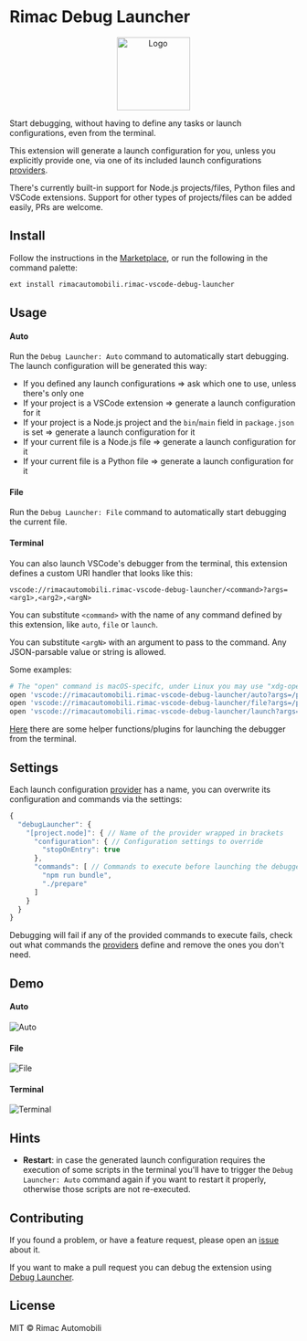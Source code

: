 # Rimac Debug Launcher

<p align="center">
  <img src="https://raw.githubusercontent.com/ipazanin/vscode-debug-launcher/master/resources/logo/logo.png" width="128" alt="Logo">
</p>

Start debugging, without having to define any tasks or launch configurations, even from the terminal.

This extension will generate a launch configuration for you, unless you explicitly provide one, via one of its included launch configurations [providers](https://github.com/ipazanin/vscode-debug-launcher/tree/master/src/providers).

There's currently built-in support for Node.js projects/files, Python files and VSCode extensions. Support for other types of projects/files can be added easily, PRs are welcome.

## Install

Follow the instructions in the [Marketplace](https://marketplace.visualstudio.com/items?itemName=rimacautomobili.rimac-vscode-debug-launcher), or run the following in the command palette:

```sh
ext install rimacautomobili.rimac-vscode-debug-launcher
```

## Usage

#### Auto

Run the `Debug Launcher: Auto` command to automatically start debugging. The launch configuration will be generated this way:

- If you defined any launch configurations => ask which one to use, unless there's only one
- If your project is a VSCode extension => generate a launch configuration for it
- If your project is a Node.js project and the `bin`/`main` field in `package.json` is set => generate a launch configuration for it
- If your current file is a Node.js file => generate a launch configuration for it
- If your current file is a Python file => generate a launch configuration for it

#### File

Run the `Debug Launcher: File` command to automatically start debugging the current file.

#### Terminal

You can also launch VSCode's debugger from the terminal, this extension defines a custom URI handler that looks like this:

`vscode://rimacautomobili.rimac-vscode-debug-launcher/<command>?args=<arg1>,<arg2>,<argN>`

You can substitute `<command>` with the name of any command defined by this extension, like `auto`, `file` or `launch`.

You can substitute `<argN>` with an argument to pass to the command. Any JSON-parsable value or string is allowed.

Some examples:

```sh
# The "open" command is macOS-specifc, under Linux you may use "xdg-open" and under Windows "start".
open 'vscode://rimacautomobili.rimac-vscode-debug-launcher/auto?args=/path/to/project' # Trigger `Debug Launcher: Auto` on the provided path
open 'vscode://rimacautomobili.rimac-vscode-debug-launcher/file?args=/path/to/foo.js' # Trigger `Debug Launcher: File` on the provided path
open 'vscode://rimacautomobili.rimac-vscode-debug-launcher/launch?args={"type":"node","name":"Foo","request":"launch","program":"/path/to/foo.js"}' # Launch the debugger using a custom launch configuration
```

[Here](docs/terminal.md) there are some helper functions/plugins for launching the debugger from the terminal.

## Settings

Each launch configuration [provider](https://github.com/ipazanin/vscode-debug-launcher/tree/master/src/providers) has a name, you can overwrite its configuration and commands via the settings:

```js
{
  "debugLauncher": {
    "[project.node]": { // Name of the provider wrapped in brackets
      "configuration": { // Configuration settings to override
        "stopOnEntry": true
      },
      "commands": [ // Commands to execute before launching the debugger
        "npm run bundle",
        "./prepare"
      ]
    }
  }
}
```

Debugging will fail if any of the provided commands to execute fails, check out what commands the [providers](https://github.com/ipazanin/vscode-debug-launcher/tree/master/src/providers) define and remove the ones you don't need.

## Demo

#### Auto

![Auto](resources/demo/auto.gif)

#### File

![File](resources/demo/file.gif)

#### Terminal

![Terminal](resources/demo/terminal.gif)

## Hints

- **Restart**: in case the generated launch configuration requires the execution of some scripts in the terminal you'll have to trigger the `Debug Launcher: Auto` command again if you want to restart it properly, otherwise those scripts are not re-executed.

## Contributing

If you found a problem, or have a feature request, please open an [issue](https://github.com/ipazanin/vscode-debug-launcher/issues) about it.

If you want to make a pull request you can debug the extension using [Debug Launcher](https://marketplace.visualstudio.com/items?itemName=rimacautomobili.rimac-vscode-debug-launcher).

## License

MIT © Rimac Automobili 
